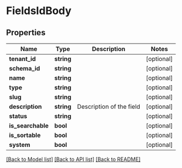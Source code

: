 # FieldsIdBody

## Properties
Name | Type | Description | Notes
------------ | ------------- | ------------- | -------------
**tenant_id** | **string** |  | [optional] 
**schema_id** | **string** |  | [optional] 
**name** | **string** |  | [optional] 
**type** | **string** |  | [optional] 
**slug** | **string** |  | [optional] 
**description** | **string** | Description of the field | [optional] 
**status** | **string** |  | [optional] 
**is_searchable** | **bool** |  | [optional] 
**is_sortable** | **bool** |  | [optional] 
**system** | **bool** |  | [optional] 

[[Back to Model list]](../../README.md#documentation-for-models) [[Back to API list]](../../README.md#documentation-for-api-endpoints) [[Back to README]](../../README.md)

